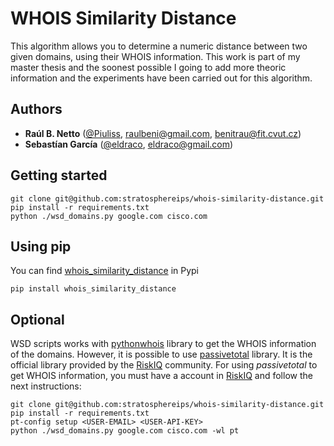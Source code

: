 # WHOIS Similarity Distance
This algorithm allows you to determine a numeric distance between two given domains, using their WHOIS information.
This work is part of my master thesis and the soonest possible I going to add more theoric information and the experiments have been carried out for this algorithm.



## Authors
- **Raúl B. Netto** 
    ([@Piuliss](https://www.twitter.com/Piuliss), <raulbeni@gmail.com>, <benitrau@fit.cvut.cz>)
- **Sebastían García**
    ([@eldraco](https://www.twitter.com/eldraco), <eldraco@gmail.com>)

## Getting started
    
    git clone git@github.com:stratosphereips/whois-similarity-distance.git
    pip install -r requirements.txt
    python ./wsd_domains.py google.com cisco.com
    
## Using pip 
You can find [whois_similarity_distance](https://pypi.org/project/whois_similarity_distance/)
in Pypi
   
    pip install whois_similarity_distance 
    
## Optional
WSD scripts works with [pythonwhois](https://pypi.org/project/pythonwhois/2.4.3/) library to get the
WHOIS information of the domains. However, it is possible to use [passivetotal](https://pypi.org/project/passivetotal/) library.
It is the official library provided by the [RiskIQ](https://community.riskiq.com) community. 
For using *passivetotal* to get WHOIS information, you must have a account in [RiskIQ](https://community.riskiq.com)
and follow the next instructions:

    git clone git@github.com:stratosphereips/whois-similarity-distance.git
    pip install -r requirements.txt
    pt-config setup <USER-EMAIL> <USER-API-KEY>
    python ./wsd_domains.py google.com cisco.com -wl pt
